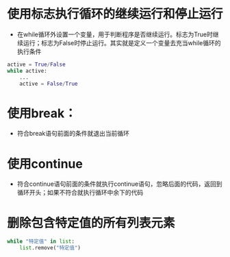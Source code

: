 # 使用标志执行循环的继续运行和停止运行

- 在while循环外设置一个变量，用于判断程序是否继续运行。标志为True时继续运行；标志为False时停止运行。其实就是定义一个变量去充当while循环的执行条件

```python
active = True/False
while active:
	...
	active = False/True
```

# 使用break：

- 符合break语句前面的条件就退出当前循环

# 使用continue

- 符合continue语句前面的条件就执行continue语句，忽略后面的代码，返回到循环开头；如果不符合就执行循环中余下的代码

# 删除包含特定值的所有列表元素

```python
while "特定值" in list:
	list.remove("特定值")
```

